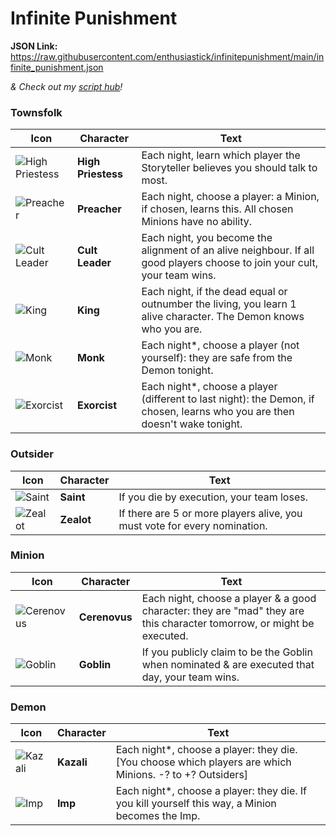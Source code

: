 # Infinite Punishment

**JSON Link:** https://raw.githubusercontent.com/enthusiastick/infinitepunishment/main/infinite_punishment.json

*& Check out my [script hub](https://botc.eben.games/ "Blood on the Clocktower scripts by eben")!*

### Townsfolk

Icon | Character | Text
--- | --- | ---
![High Priestess](https://wiki.bloodontheclocktower.com/images/6/63/Icon_highpriestess.png) | **High Priestess** | Each night, learn which player the Storyteller believes you should talk to most.
![Preacher](https://wiki.bloodontheclocktower.com/images/8/82/Icon_preacher.png) | **Preacher** | Each night, choose a player: a Minion, if chosen, learns this. All chosen Minions have no ability.
![Cult Leader](https://wiki.bloodontheclocktower.com/images/6/6c/Icon_cultleader.png) | **Cult Leader** | Each night, you become the alignment of an alive neighbour. If all good players choose to join your cult, your team wins.
![King](https://wiki.bloodontheclocktower.com/images/d/dc/Icon_king.png) | **King** | Each night, if the dead equal or outnumber the living, you learn 1 alive character. The Demon knows who you are.
![Monk](https://wiki.bloodontheclocktower.com/images/7/7c/Icon_monk.png) | **Monk** | Each night\*, choose a player (not yourself): they are safe from the Demon tonight.
![Exorcist](https://wiki.bloodontheclocktower.com/images/c/c2/Icon_exorcist.png) | **Exorcist** | Each night\*, choose a player (different to last night): the Demon, if chosen, learns who you are then doesn't wake tonight.

### Outsider

Icon | Character | Text
--- | --- | ---
![Saint](https://wiki.bloodontheclocktower.com/images/c/c9/Icon_saint.png) | **Saint** | If you die by execution, your team loses.
![Zealot](https://wiki.bloodontheclocktower.com/images/1/16/Icon_zealot.png) | **Zealot** | If there are 5 or more players alive, you must vote for every nomination.

### Minion

Icon | Character | Text
--- | --- | ---
![Cerenovus](https://wiki.bloodontheclocktower.com/images/4/45/Icon_cerenovus.png) | **Cerenovus** | Each night, choose a player & a good character: they are \"mad\" they are this character tomorrow, or might be executed.
![Goblin](https://wiki.bloodontheclocktower.com/images/e/e2/Icon_goblin.png) | **Goblin** | If you publicly claim to be the Goblin when nominated & are executed that day, your team wins.

### Demon

Icon | Character | Text
--- | --- | ---
![Kazali](https://wiki.bloodontheclocktower.com/images/3/3c/Icon_kazali.png) | **Kazali** | Each night\*, choose a player: they die. [You choose which players are which Minions. -? to +? Outsiders]
![Imp](https://wiki.bloodontheclocktower.com/images/5/5c/Icon_imp.png) | **Imp** | Each night\*, choose a player: they die. If you kill yourself this way, a Minion becomes the Imp.
